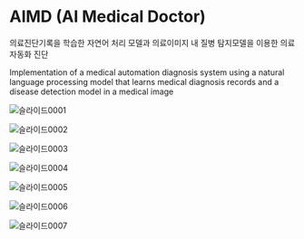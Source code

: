 # AIMD (AI Medical Doctor)

의료진단기록을 학습한 자연어 처리 모델과 의료이미지 내 질병 탐지모델을 이용한 의료 자동화 진단

Implementation of a medical automation diagnosis system using a natural language processing model that learns medical diagnosis records and a disease detection model in a medical image


![슬라이드0001](https://github.com/junhochoi-dev/AIMD/assets/39554558/50f5361a-eb48-4fee-9665-ccd821292480)

![슬라이드0002](https://github.com/junhochoi-dev/AIMD/assets/39554558/214dc1be-284b-4d32-9e7a-537f14022b27)

![슬라이드0003](https://github.com/junhochoi-dev/AIMD/assets/39554558/05e5e99c-59bd-464e-b9fd-d91ace013401)

![슬라이드0004](https://github.com/junhochoi-dev/AIMD/assets/39554558/16458aba-35ef-4d10-9028-d1945a90d5b3)

![슬라이드0005](https://github.com/junhochoi-dev/AIMD/assets/39554558/1170c19f-1a64-43e1-a0e2-3703c87bec58)

![슬라이드0006](https://github.com/junhochoi-dev/AIMD/assets/39554558/ea2459af-6cb3-4149-90b5-34d344f9280b)

![슬라이드0007](https://github.com/junhochoi-dev/AIMD/assets/39554558/909da245-888c-43bf-a984-f73e9b06af02)
